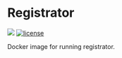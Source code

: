 # Registrator

[![](https://images.microbadger.com/badges/image/dwolla/registrator.svg)](https://microbadger.com/images/dwolla/registrator)
[![license](https://img.shields.io/github/license/dwolla/registrator.svg?style=flat-square)](https://github.com/Dwolla/docker-registrator/blob/master/LICENSE.md)

Docker image for running registrator.
